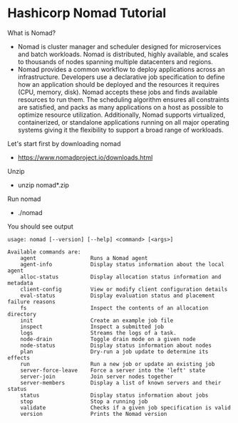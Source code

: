 # Hashicorp Nomad Tutorial

What is Nomad?
- Nomad is cluster manager and scheduler designed for microservices and batch workloads. Nomad is distributed, highly available, and scales to thousands of nodes spanning multiple datacenters and regions.
- Nomad provides a common workflow to deploy applications across an infrastructure. Developers use a declarative job specification to define how an application should be deployed and the resources it requires (CPU, memory, disk). Nomad accepts these jobs and finds available resources to run them. The scheduling algorithm ensures all constraints are satisfied, and packs as many applications on a host as possible to optimize resource utilization. Additionally, Nomad supports virtualized, containerized, or standalone applications running on all major operating systems giving it the flexibility to support a broad range of workloads.
 
Let's start first by downloading nomad
- https://www.nomadproject.io/downloads.html

Unzip
- unzip nomad*.zip

Run nomad
- ./nomad

You should see output
~~~~~~~
usage: nomad [--version] [--help] <command> [<args>]

Available commands are:
    agent                 Runs a Nomad agent
    agent-info            Display status information about the local agent
    alloc-status          Display allocation status information and metadata
    client-config         View or modify client configuration details
    eval-status           Display evaluation status and placement failure reasons
    fs                    Inspect the contents of an allocation directory
    init                  Create an example job file
    inspect               Inspect a submitted job
    logs                  Streams the logs of a task.
    node-drain            Toggle drain mode on a given node
    node-status           Display status information about nodes
    plan                  Dry-run a job update to determine its effects
    run                   Run a new job or update an existing job
    server-force-leave    Force a server into the 'left' state
    server-join           Join server nodes together
    server-members        Display a list of known servers and their status
    status                Display status information about jobs
    stop                  Stop a running job
    validate              Checks if a given job specification is valid
    version               Prints the Nomad version
~~~~~~~
